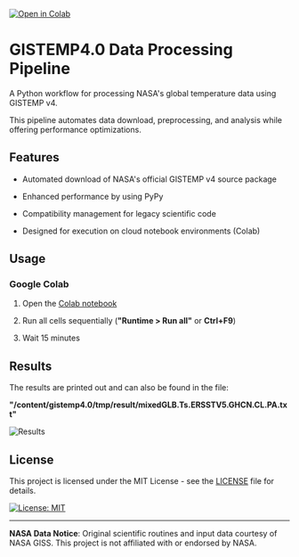 [![Open in Colab](https://colab.research.google.com/assets/colab-badge.svg)](https://colab.research.google.com/github/ras0k/gistemp4/blob/main/gistemp4.ipynb)

# GISTEMP4.0 Data Processing Pipeline

A Python workflow for processing NASA's global temperature data using GISTEMP v4. 

This pipeline automates data download, preprocessing, and analysis while offering performance optimizations.

## Features

-   Automated download of NASA's official GISTEMP v4 source package
    
-   Enhanced performance by using PyPy
    
-   Compatibility management for legacy scientific code
    
-   Designed for execution on cloud notebook environments (Colab) 
    
## Usage

### Google Colab

1.  Open the [Colab notebook](https://colab.research.google.com/github/ras0k/gistemp4/blob/main/gistemp4.ipynb)
    
2.  Run all cells sequentially (**"Runtime > Run all"** or **Ctrl+F9**)

4.  Wait 15 minutes

    

## Results



The results are printed out and can also be found in the file:

**"/content/gistemp4.0/tmp/result/mixedGLB.Ts.ERSSTV5.GHCN.CL.PA.txt"**

![Results](https://i.imgur.com/ye6IOes.png)


## License

This project is licensed under the MIT License - see the [LICENSE](https://github.com/ras0k/gistemp4/blob/main/LICENSE) file for details.

[![License: MIT](https://img.shields.io/badge/License-MIT-yellow.svg)](https://opensource.org/licenses/MIT)  

* * *

**NASA Data Notice**: Original scientific routines and input data courtesy of NASA GISS. This project is not affiliated with or endorsed by NASA.

